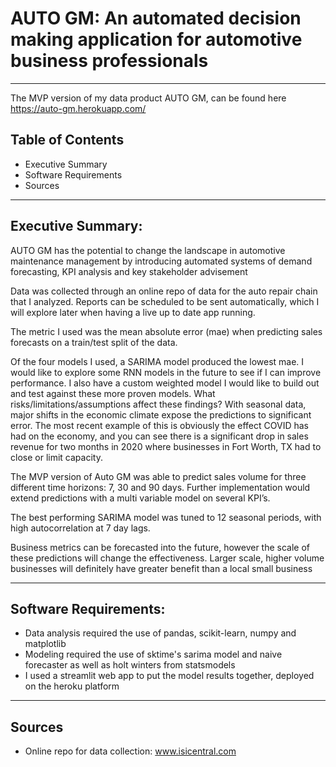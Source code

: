 # AUTO GM: An automated decision making application for automotive business professionals 
---
The MVP version of my data product AUTO GM, can be found here https://auto-gm.herokuapp.com/ 

## Table of Contents 

- Executive Summary 
- Software Requirements
- Sources
---
## Executive Summary: 

AUTO GM has the potential to change the landscape in automotive maintenance  management by introducing automated systems of demand forecasting, KPI analysis and key stakeholder advisement 

Data was collected through an online repo of data for the auto repair chain that I analyzed. Reports can be scheduled to be sent automatically, which I will explore later when having a live up to date app running. 

The metric I used was the mean absolute error (mae) when predicting sales forecasts on a train/test split of the data. 

Of the four models I used, a SARIMA model produced the lowest mae. I would like to explore some RNN models in the future to see if I can improve performance. I also have a custom weighted model I would like to build out and test against these more proven models. 
What risks/limitations/assumptions affect these findings?
With seasonal data, major shifts in the economic climate expose the predictions to significant error. The most recent example of this is obviously the effect COVID has had on the economy, and you can see there is a significant drop in sales revenue for two months in 2020 where businesses in Fort Worth, TX  had to close or limit capacity. 

The MVP version of Auto GM was able to predict sales volume for three different time horizons: 7, 30 and 90 days. Further implementation would extend predictions with a multi variable model on several KPI’s.

The best performing SARIMA model was tuned to 12 seasonal periods, with high autocorrelation at 7 day lags.

Business metrics can be forecasted into the future, however the scale of these predictions will change the effectiveness. Larger scale, higher volume businesses will definitely have greater benefit than a local small business

--- 

## Software Requirements:
- Data analysis required the use of pandas, scikit-learn, numpy and matplotlib
- Modeling required the use of sktime's sarima model and naive forecaster as well as holt winters from statsmodels 
- I used a streamlit web app to put the model results together, deployed on the heroku platform

---
## Sources 

- Online repo for data collection: www.isicentral.com